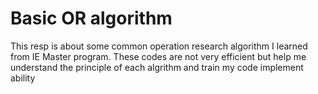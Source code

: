 # Basic OR algorithm 
This resp is about some common operation research algorithm I learned from IE Master program. These codes are not very efficient but help me understand the principle of each algrithm and train my code implement ability
